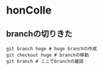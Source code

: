 # honColle

## branchの切りきた
```$shell
git branch hoge # hoge branchの作成
git checkout hoge # branchの移動
git branch # ここでbranchの確認
```
